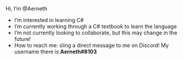 Hi, I’m @Aerneth
- I’m interested in learning C#
- I’m currently working through a C# textbook to learn the language
- I’m not currently looking to collaborate, but this may change in the future!
- How to reach me: sling a direct message to me on Discord! My username there is **Aerneth#8103**

<!---
Aerneth/Aerneth is a ✨ special ✨ repository because its `README.md` (this file) appears on your GitHub profile.
You can click the Preview link to take a look at your changes.
--->
